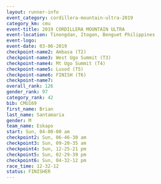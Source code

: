```yaml
---
layout: runner-info 
event_category: cordillera-mountain-ultra-2019 
category_km: cmu 
event-title: 2019 CORDILLERA MOUNTAIN ULTRA 
event-location: Tinongdan, Itogon, Benguet Philippines 
event-logo: 
event-date: 03-06-2019 
checkpoint-name2: Ambasa (T2) 
checkpoint-name3: West Ugo Summit (T3) 
checkpoint-name4: Mt Ugo Summit (T4) 
checkpoint-name5: Lusod (T5) 
checkpoint-name6: FINISH (T6) 
checkpoint-name7: 
overall_rank: 126
gender_rank: 97
category_rank: 42
bib: CMU169
first_name: Brian
last_name: Santamaria
gender: M
team_name: Eskapo
start: Sun, 04-00-00 am
checkpoint2: Sun, 06-46-30 am
checkpoint3: Sun, 09-20-35 am
checkpoint4: Sun, 12-25-21 pm
checkpoint5: Sun, 02-29-39 pm
checkpoint6: Sun, 04-32-12 pm
race_time: 12-32-12
status: FINISHER
---
```

